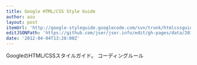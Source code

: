 ```yaml
---
title: Google HTML/CSS Style Guide
author: azu
layout: post
itemUrl: 'http://google-styleguide.googlecode.com/svn/trunk/htmlcssguide.xml'
editJSONPath: 'https://github.com/jser/jser.info/edit/gh-pages/data/2012/04/index.json'
date: '2012-04-04T13:28:00Z'
---
```

GoogleのHTML/CSSスタイルガイド。
コーディングルール
